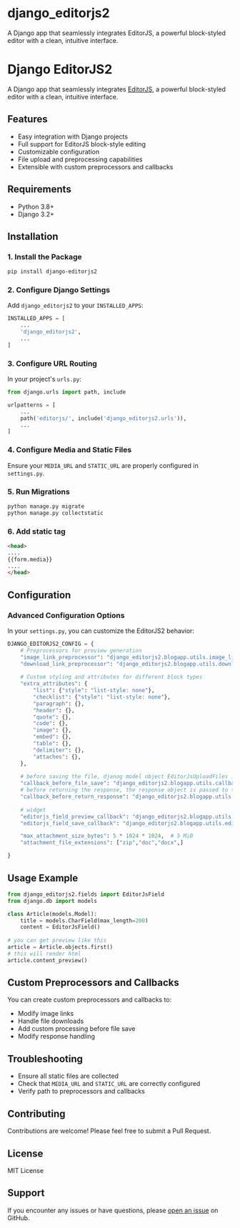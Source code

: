 # django_editorjs2
A Django app that seamlessly integrates EditorJS, a powerful block-styled editor with a clean, intuitive interface.


# Django EditorJS2

A Django app that seamlessly integrates [EditorJS](https://editorjs.io/), a powerful block-styled editor with a clean, intuitive interface.

## Features

- Easy integration with Django projects
- Full support for EditorJS block-style editing
- Customizable configuration
- File upload and preprocessing capabilities
- Extensible with custom preprocessors and callbacks

## Requirements

- Python 3.8+
- Django 3.2+

## Installation

### 1. Install the Package

```bash
pip install django-editorjs2
```

### 2. Configure Django Settings

Add `django_editorjs2` to your `INSTALLED_APPS`:

```python
INSTALLED_APPS = [
    ...
    'django_editorjs2',
    ...
]
```

### 3. Configure URL Routing

In your project's `urls.py`:

```python
from django.urls import path, include

urlpatterns = [
    ...
    path('editorjs/', include('django_editorjs2.urls')),
    ...
]
```

### 4. Configure Media and Static Files

Ensure your `MEDIA_URL` and `STATIC_URL` are properly configured in `settings.py`.

### 5. Run Migrations

```bash
python manage.py migrate
python manage.py collectstatic
```


### 6. Add static tag
```html
<head>
....
{{form.media}}
....
</head>
```

## Configuration

### Advanced Configuration Options

In your `settings.py`, you can customize the EditorJS2 behavior:

```python
DJANGO_EDITORJS2_CONFIG = {
    # Preprocessors for preview generation
    "image_link_preprocessor": "django_editorjs2.blogapp.utils.image_link_preprocessor",
    "download_link_preprocessor": "django_editorjs2.blogapp.utils.download_link_preprocessor",
    
    # Custom styling and attributes for different block types
    "extra_attributes": {
        "list": {"style": "list-style: none"},
        "checklist": {"style": "list-style: none"},
        "paragraph": {},
        "header": {},
        "quote": {},
        "code": {},
        "image": {},
        "embed": {},
        "table": {},
        "delimiter": {},
        "attaches": {},
    },
    
    # before saving the file, djanog model object EditorJsUploadFiles is passed to this function
    "callback_before_file_save": "django_editorjs2.blogapp.utils.callback_before_file_save",
    # before returning the response, the response object is passed to this function
    "callback_before_return_response": "django_editorjs2.blogapp.utils.callback_before_return_response",
    
    # widget
    "editorjs_field_preview_callback": "django_editorjs2.blogapp.utils.editorjs_field_preview_callback",
    "editorjs_field_save_callback": "django_editorjs2.blogapp.utils.editorjs_field_save_callback",

    "max_attachment_size_bytes": 5 * 1024 * 1024,  # 5 MiB
    "attachment_file_extensions": ["zip","doc","docx",]

}
```

## Usage Example

```python
from django_editorjs2.fields import EditorJsField
from django.db import models

class Article(models.Model):
    title = models.CharField(max_length=200)
    content = EditorJsField()
    
# you can get preview like this
article = Article.objects.first()
# this will render html
article.content_preview()
```

## Custom Preprocessors and Callbacks

You can create custom preprocessors and callbacks to:
- Modify image links
- Handle file downloads
- Add custom processing before file save
- Modify response handling

## Troubleshooting

- Ensure all static files are collected
- Check that `MEDIA_URL` and `STATIC_URL` are correctly configured
- Verify path to preprocessors and callbacks

## Contributing

Contributions are welcome! Please feel free to submit a Pull Request.

## License

MIT License

## Support

If you encounter any issues or have questions, please [open an issue](https://github.com/surajsinghbisht054/django_editorjs2/issues) on GitHub.
